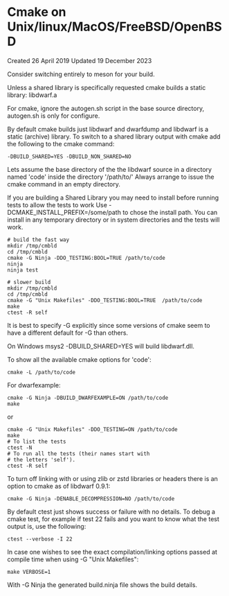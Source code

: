 # Cmake on Unix/linux/MacOS/FreeBSD/OpenBSD
Created 26 April 2019
Updated 19 December 2023

Consider switching entirely to meson for your build.

Unless a shared library is specifically requested
cmake builds a static library: libdwarf.a

For cmake, ignore the autogen.sh
script in the base source directory, autogen.sh
is only for configure.

By default cmake builds just libdwarf and dwarfdump
and libdwarf is a static (archive) library.
To switch to a shared library output with cmake add
the following to the cmake command:

    -DBUILD_SHARED=YES -DBUILD_NON_SHARED=NO

Lets assume the base directory of the the libdwarf source in a
directory named 'code' inside the directory '/path/to/' Always
arrange to issue the cmake command in an empty directory.

If you are building a Shared Library you may need to
install before running tests to allow the tests to work
Use -DCMAKE_INSTALL_PREFIX=/some/path  to chose
the install path.
You can install in any temporary directory or
in system directories and the tests will work. 

    # build the fast way
    mkdir /tmp/cmbld
    cd /tmp/cmbld
    cmake -G Ninja -DDO_TESTING:BOOL=TRUE /path/to/code
    ninja
    ninja test

    # slower build
    mkdir /tmp/cmbld
    cd /tmp/cmbld
    cmake -G "Unix Makefiles" -DDO_TESTING:BOOL=TRUE  /path/to/code
    make
    ctest -R self

It is best to specify -G explicitly since some versions of cmake
seem to have a different default for -G than others.

On Windows msys2 -DBUILD_SHARED=YES will build libdwarf.dll.

To show all the available cmake options for 'code':

    cmake -L /path/to/code

For dwarfexample:

    cmake -G Ninja -DBUILD_DWARFEXAMPLE=ON /path/to/code
    make

or

    cmake -G "Unix Makefiles" -DDO_TESTING=ON /path/to/code
    make
    # To list the tests
    ctest -N
    # To run all the tests (their names start with 
    # the letters 'self').
    ctest -R self

To turn off linking with or using zlib or zstd libraries
or headers there is an option to cmake as of libdwarf 0.9.1:

    cmake -G Ninja -DENABLE_DECOMPRESSION=NO /path/to/code

By default ctest just shows success or failure with no details.
To debug a cmake test, for example if test 22 fails and you
want to know what the test output is, use the following:

    ctest --verbose -I 22

In case one wishes to see the exact compilation/linking options
passed at compile time when using -G "Unix Makefiles":
 
    make VERBOSE=1

With -G Ninja the generated build.ninja file shows
the build details.

